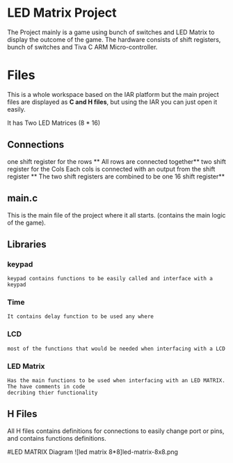 # LED  Matrix Project

The Project mainly is a game using bunch of switches and LED Matrix to display the outcome of the game. The hardware consists of shift registers, bunch of switches  and Tiva C ARM Micro-controller. 


# Files

This is a whole workspace based on the IAR platform but the main project files are displayed as **C and H files**, but using the IAR you can just open it easily.

It has Two LED Matrices (8 * 16) 
## Connections
one shift register for the rows ** All rows are connected together**
two shift register for the Cols Each cols is connected with an output from the shift register ** The two shift registers are combined to be one 16 shift register**

## main.c

This is the main file of the project where it all starts. (contains the main logic of the game).

## Libraries
### keypad 
	keypad contains functions to be easily called and interface with a keypad
### Time 
	It contains delay function to be used any where
###	LCD 
	most of the functions that would be needed when interfacing with a LCD
### LED Matrix 
	Has the main functions to be used when interfacing with an LED MATRIX. The have comments in code 	
	decribing thier functionality


## H Files
All H files contains definitions for connections to easily change port or pins, and contains functions definitions.

#LED MATRIX Diagram 
![led matrix 8*8]led-matrix-8x8.png
